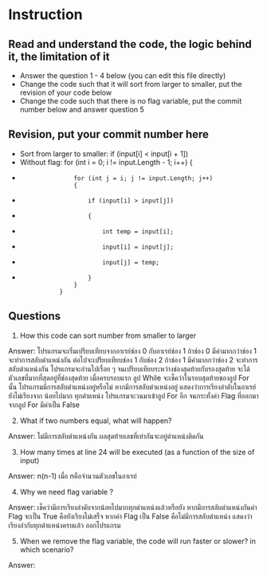 ﻿# Instruction

## Read and understand the code, the logic behind it, the limitation of it
* Answer the question 1 - 4 below (you can edit this file directly)
* Change the code such that it will sort from larger to smaller, put the revision of your code below
* Change the code such that there is no flag variable, put the commit number below and answer question 5 


## Revision, put your commit number here
* Sort from larger to smaller:  if (input[i] < input[i + 1])
* Without flag: 
		 for (int i = 0; i != input.Length - 1; i++)
                 {
+                    for (int j = i; j != input.Length; j++)
                     {
+                        if (input[i] > input[j])
+                        {
+                            int temp = input[i];
+                            input[i] = input[j];
+                            input[j] = temp;
+                        }
                     }
                 } 


## Questions
1. How this code can sort number from smaller to larger
 
Answer: โปรแกรมจะเริ่มเปรียบเทียบจากอาเรย์ช่อง 0 กับอาเรย์ช่อง 1 ถ้าช่อง 0 มีค่ามากกว่าช่อง 1 จะทำการสลับตำแหน่งกัน
		ต่อไปจะเปรียบเทียบช่อง 1 กับช่อง 2 ถ้าช่อง 1 มีค่ามากกว่าช่อง 2 จะทำการสลับตำแหน่งกัน
		โปรแกรมจะอ่านไปเรื่อย ๆ จนเปรียบเทียบระหว่างช่องสุดท้ายกับรองสุดท้าย จะได้ตัวเลขที่มากที่สุดอยู่ที่ช่องสุดท้าย
		เมื่อครบรอบแรก ลูป While จะเช็คว่าในรอบสุดท้ายของลูป For นั้น โปรแกรมมีการสลับตำแหน่งอยู่หรือไม่
		หากมีการสลับตำแหน่งอยู่ แสดงว่าการเรียงลำดับในอาเรย์ยังไม่เรียงจาก น้อยไปมาก ทุกตำแหน่ง
		โปรแกรมจะวนมาเข้าลูป For อีก จนกระทั่งค่า Flag ที่ออกมาจากลูป For มีค่าเป็น False

2. What if two numbers equal, what will happen? 

Answer: ไม่มีการสลับตำแหน่งกัน ผลสุดท้ายเลขที่เท่ากันจะอยู่ตำแหน่งติดกัน

3. How many times at line 24 will be executed (as a function of the size of input) 

Answer: n(n-1) เมื่อ nคือจำนวนตัวเลขในอาเรย์

4. Why we need flag variable ? 

Answer: เช็คว่ามีการเรียงลำดับจากน้อยไปมากทุกตำแหน่งแล้วหรือยัง หากมีการสลับตำแหน่งกันค่า Flag จะเป็น True คือยังเรียงไม่เสร็จ
		หากค่า Flag เป็น False คือไม่มีการสลับตำแหน่ง แสดงว่าเรียงลำกับทุกตำแหน่งครบแล้ว ออกโปรแกรม

5. When we remove the flag variable, the code will run faster or slower? in which scenario? 

Answer: 
